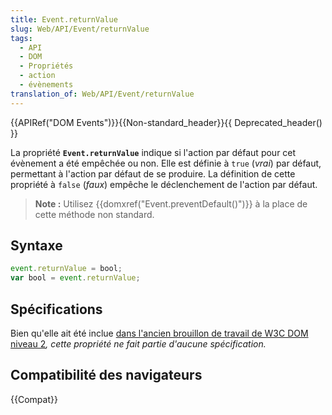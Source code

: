 ```yaml
---
title: Event.returnValue
slug: Web/API/Event/returnValue
tags:
  - API
  - DOM
  - Propriétés
  - action
  - évènements
translation_of: Web/API/Event/returnValue
---
```


{{APIRef("DOM Events")}}{{Non-standard_header}}{{ Deprecated_header() }}

La propriété **`Event.returnValue`** indique si l'action par défaut pour cet évènement a été empêchée ou non. Elle est définie à `true` (_vrai_) par défaut, permettant à l'action par défaut de se produire. La définition de cette propriété à `false` (_faux_) empêche le déclenchement de l'action par défaut.

> **Note :** Utilisez {{domxref("Event.preventDefault()")}} à la place de cette méthode non standard.

## Syntaxe

```js
event.returnValue = bool;
var bool = event.returnValue;
```

## Spécifications

Bien qu'elle ait été inclue [dans l'ancien brouillon de travail de W3C DOM niveau 2](https://www.w3.org/TR/1999/WD-DOM-Level-2-19990304/events.html#attribute-returnValue)_, cette propriété ne fait partie d'aucune spécification._

## Compatibilité des navigateurs

{{Compat}}
